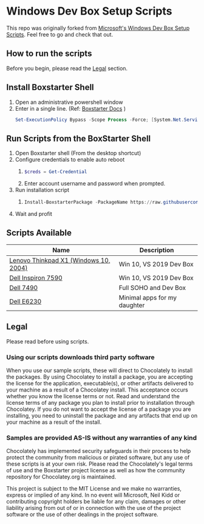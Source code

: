 # Windows Dev Box Setup Scripts

This repo was originally forked from [Microsoft's Windows Dev Box Setup Scripts](https://github.com/microsoft/windows-dev-box-setup-scripts). Feel free to go and check that out.


## How to run the scripts
Before you begin, please read the [Legal](#Legal) section.

## Install Boxstarter Shell

1. Open an administrative powershell window 
1. Enter in a single line. (Ref: [Boxstarter Docs](https://boxstarter.org/InstallBoxstarter) )
    ```powershell
    Set-ExecutionPolicy Bypass -Scope Process -Force; [System.Net.ServicePointManager]::SecurityProtocol = [System.Net.ServicePointManager]::SecurityProtocol -bor 3072; iex (New-Object System.Net.WebClient).DownloadString('https:/boxstarter.org/bootstrapper.ps1')); Get-Boxstarter -Force
    ```
## Run Scripts from the BoxStarter Shell

1. Open Boxstarter shell (From the desktop shortcut)
1. Configure credentials to enable auto reboot
    1. ```powershell
       $creds = Get-Credential
       ```
    1. Enter account username and password when prompted.
1. Run installation script
    1. ```powershell
       Install-BoxstarterPackage -PackageName https://raw.githubusercontent.com/neilkidd/windows-dev-box-setup-scripts/master/machines/7590_bootstrap.ps1 -Credential $creds
       ```
1. Wait and profit

## Scripts Available

|Name  |Description  |
|---------|---------|
|[Lenovo Thinkpad X1 (Windows 10, 2004)](./thinkpad_x1_boxstart.ps1)| Win 10, VS 2019 Dev Box |
|<a href='http://boxstarter.org/package/url?https://raw.githubusercontent.com/neilkidd/windows-dev-box-setup-scripts/master/machines/7590_bootstrap.ps1'>Dell Inspiron 7590   | Win 10, VS 2019 Dev Box |
|<a href='http://boxstarter.org/package/url?https://raw.githubusercontent.com/neilkidd/windows-dev-box-setup-scripts/master/machines/7490_bootstrap.ps1'>Dell 7490     | Full SOHO and Dev Box |
|<a href='http://boxstarter.org/package/url?https://raw.githubusercontent.com/neilkidd/windows-dev-box-setup-scripts/master/machines/e6230_bootstrap.ps1'>Dell E6230     | Minimal apps for my daughter|

## Legal
Please read before using scripts.

### Using our scripts downloads third party software

When you use our sample scripts, these will direct to Chocolately to install the packages.
By using Chocolatey to install a package, you are accepting the license for the application, executable(s), or other artifacts delivered to your machine as a result of a Chocolatey install. This acceptance occurs whether you know the license terms or not. Read and understand the license terms of any package you plan to install prior to installation through Chocolatey. If you do not want to accept the license of a package you are installing, you need to uninstall the package and any artifacts that end up on your machine as a result of the install.

### Samples are provided AS-IS without any warranties of any kind

Chocolately has implemented security safeguards in their process to help protect the community from malicious or pirated software, but any use of these scripts is at your own risk.  Please read the Chocolately's legal terms of use and the Boxstarter project license as well as how the community repository for Chocolatey.org is maintained.

This project is subject to the MIT License and we make no warranties, express or implied of any kind. In no event will Microsoft, Neil Kidd or contributing copyright holders be liable for any claim, damages or other liability arising from out of or in connection with the use of the project software or the use of other dealings in the project software.
